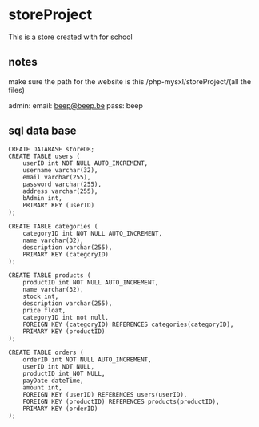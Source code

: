 # storeProject

This is a store created with for school

## notes

make sure the path for the website is this
/php-mysxl/storeProject/(all the files)

admin:
email: beep@beep.be
pass: beep

## sql data base

    CREATE DATABASE storeDB;
    CREATE TABLE users (
        userID int NOT NULL AUTO_INCREMENT,
        username varchar(32),
        email varchar(255),
        password varchar(255),
        address varchar(255),
        bAdmin int,
        PRIMARY KEY (userID)
    );

    CREATE TABLE categories (
        categoryID int NOT NULL AUTO_INCREMENT,
        name varchar(32),
        description varchar(255),
        PRIMARY KEY (categoryID)
    );

    CREATE TABLE products (
        productID int NOT NULL AUTO_INCREMENT,
        name varchar(32),
        stock int,
        description varchar(255),
        price float,
        categoryID int not null,
        FOREIGN KEY (categoryID) REFERENCES categories(categoryID),
        PRIMARY KEY (productID)
    );

    CREATE TABLE orders (
        orderID int NOT NULL AUTO_INCREMENT,
        userID int NOT NULL,
        productID int NOT NULL,
        payDate dateTime,
        amount int,
        FOREIGN KEY (userID) REFERENCES users(userID),
        FOREIGN KEY (productID) REFERENCES products(productID),
        PRIMARY KEY (orderID)
    );
